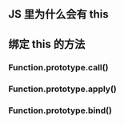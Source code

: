 ## JS 里为什么会有 this

## 绑定 this 的方法
### Function.prototype.call()
### Function.prototype.apply()
### Function.prototype.bind()